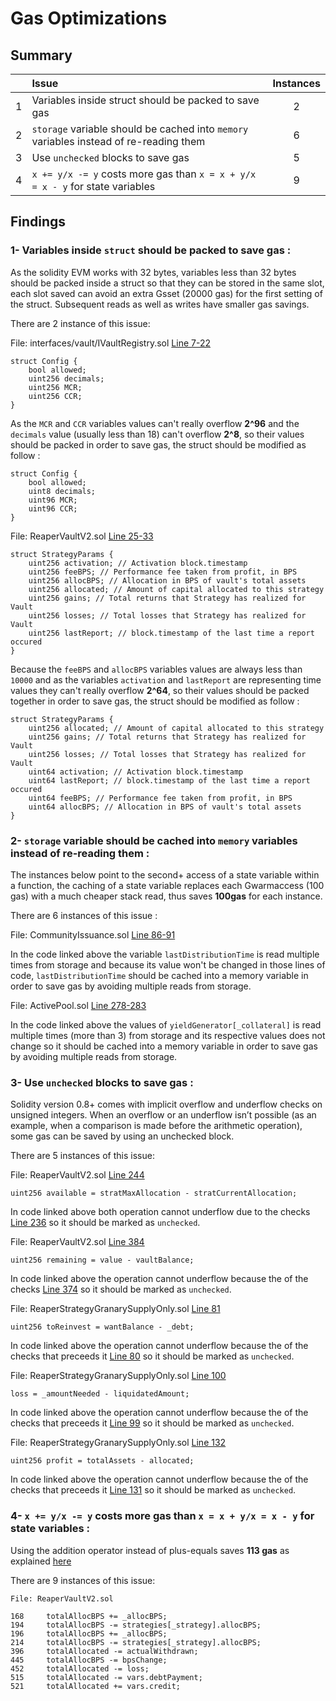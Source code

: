 # Gas Optimizations

## Summary

|               | Issue         | Instances     |
| :-------------: |:-------------|:-------------:|
| 1  | Variables inside struct should be packed to save gas  | 2  |
| 2  | `storage` variable should be cached into `memory` variables instead of re-reading them  |  6 |
| 3  | Use `unchecked` blocks to save gas  |  5 |
| 4  | `x += y/x -= y` costs more gas than `x = x + y/x = x - y` for state variables  |  9 |


## Findings

### 1- Variables inside `struct` should be packed to save gas :

As the solidity EVM works with 32 bytes, variables less than 32 bytes should be packed inside a struct so that they can be stored in the same slot, each slot saved can avoid an extra Gsset (20000 gas) for the first setting of the struct. Subsequent reads as well as writes have smaller gas savings.

There are 2 instance of this issue:

File: interfaces/vault/IVaultRegistry.sol [Line 7-22](https://github.com/code-423n4/2023-01-popcorn/blob/main/src/interfaces/vault/IVaultRegistry.sol#L7-L22)

```solidity
struct Config {
    bool allowed;
    uint256 decimals;
    uint256 MCR;
    uint256 CCR;
}
```

As the `MCR` and `CCR` variables values can't really overflow **2^96** and the `decimals` value (usually less than 18) can't overflow **2^8**, so their values should be packed in order to save gas, the struct should be modified as follow :

```solidity
struct Config {
    bool allowed;
    uint8 decimals;
    uint96 MCR;
    uint96 CCR;
}
```


File: ReaperVaultV2.sol [Line 25-33](https://github.com/code-423n4/2023-02-ethos/blob/main/Ethos-Vault/contracts/ReaperVaultV2.sol#L25-L33)

```solidity
struct StrategyParams {
    uint256 activation; // Activation block.timestamp
    uint256 feeBPS; // Performance fee taken from profit, in BPS
    uint256 allocBPS; // Allocation in BPS of vault's total assets
    uint256 allocated; // Amount of capital allocated to this strategy
    uint256 gains; // Total returns that Strategy has realized for Vault
    uint256 losses; // Total losses that Strategy has realized for Vault
    uint256 lastReport; // block.timestamp of the last time a report occured
}
```

Because the `feeBPS` and `allocBPS` variables values are always less than `10000` and as the variables `activation` and `lastReport` are representing time values they can't really overflow **2^64**, so their values should be packed together in order to save gas, the struct should be modified as follow :

```solidity
struct StrategyParams {
    uint256 allocated; // Amount of capital allocated to this strategy
    uint256 gains; // Total returns that Strategy has realized for Vault
    uint256 losses; // Total losses that Strategy has realized for Vault
    uint64 activation; // Activation block.timestamp
    uint64 lastReport; // block.timestamp of the last time a report occured
    uint64 feeBPS; // Performance fee taken from profit, in BPS
    uint64 allocBPS; // Allocation in BPS of vault's total assets
}
```

    
### 2- `storage` variable should be cached into `memory` variables instead of re-reading them :

The instances below point to the second+ access of a state variable within a function, the caching of a state variable replaces each Gwarmaccess (100 gas) with a much cheaper stack read, thus saves **100gas** for each instance.

There are 6 instances of this issue :

File: CommunityIssuance.sol [Line 86-91](https://github.com/code-423n4/2023-02-ethos/blob/main/Ethos-Core/contracts/LQTY/CommunityIssuance.sol#L86-L91)

In the code linked above the variable `lastDistributionTime` is read multiple times from storage and because its value won't be changed in those lines of code, `lastDistributionTime` should be cached into a memory variable in order to save gas by avoiding multiple reads from storage.

File: ActivePool.sol [Line 278-283](https://github.com/code-423n4/2023-02-ethos/blob/main/Ethos-Core/contracts/ActivePool.sol#L278-L283)

In the code linked above the values of `yieldGenerator[_collateral]` is read multiple times (more than 3) from storage and its respective values does not change so it should be cached into a memory variable in order to save gas by avoiding multiple reads from storage.


### 3- Use `unchecked` blocks to save gas :

Solidity version 0.8+ comes with implicit overflow and underflow checks on unsigned integers. When an overflow or an underflow isn’t possible (as an example, when a comparison is made before the arithmetic operation), some gas can be saved by using an unchecked block.

There are 5 instances of this issue:

File: ReaperVaultV2.sol [Line 244](https://github.com/code-423n4/2023-02-ethos/blob/main/Ethos-Vault/contracts/ReaperVaultV2.sol#L244)
```solidity
uint256 available = stratMaxAllocation - stratCurrentAllocation;
```

In code linked above both operation cannot underflow due to the checks [Line 236](https://github.com/code-423n4/2023-02-ethos/blob/main/Ethos-Vault/contracts/ReaperVaultV2.sol#L236) so it should be marked as `unchecked`. 


File: ReaperVaultV2.sol [Line 384](https://github.com/code-423n4/2023-02-ethos/blob/main/Ethos-Vault/contracts/ReaperVaultV2.sol#L384)
```solidity
uint256 remaining = value - vaultBalance;
```

In code linked above the operation cannot underflow because the of the checks [Line 374](https://github.com/code-423n4/2023-02-ethos/blob/main/Ethos-Vault/contracts/ReaperVaultV2.sol#L374) so it should be marked as `unchecked`.


File: ReaperStrategyGranarySupplyOnly.sol [Line 81](https://github.com/code-423n4/2023-02-ethos/blob/main/Ethos-Vault/contracts/ReaperStrategyGranarySupplyOnly.sol#L81)
```solidity
uint256 toReinvest = wantBalance - _debt;
```

In code linked above the operation cannot underflow because the of the checks that preceeds it [Line 80](https://github.com/code-423n4/2023-02-ethos/blob/main/Ethos-Vault/contracts/ReaperStrategyGranarySupplyOnly.sol#L80) so it should be marked as `unchecked`.


File: ReaperStrategyGranarySupplyOnly.sol [Line 100](https://github.com/code-423n4/2023-02-ethos/blob/main/Ethos-Vault/contracts/ReaperStrategyGranarySupplyOnly.sol#L100)
```solidity
loss = _amountNeeded - liquidatedAmount;
```

In code linked above the operation cannot underflow because the of the checks that preceeds it [Line 99](https://github.com/code-423n4/2023-02-ethos/blob/main/Ethos-Vault/contracts/ReaperStrategyGranarySupplyOnly.sol#L99) so it should be marked as `unchecked`.


File: ReaperStrategyGranarySupplyOnly.sol [Line 132](https://github.com/code-423n4/2023-02-ethos/blob/main/Ethos-Vault/contracts/ReaperStrategyGranarySupplyOnly.sol#L132)
```solidity
uint256 profit = totalAssets - allocated;
```

In code linked above the operation cannot underflow because the of the checks that preceeds it [Line 131](https://github.com/code-423n4/2023-02-ethos/blob/main/Ethos-Vault/contracts/ReaperStrategyGranarySupplyOnly.sol#L131) so it should be marked as `unchecked`.


### 4- `x += y/x -= y` costs more gas than `x = x + y/x = x - y` for state variables :

Using the addition operator instead of plus-equals saves **113 gas** as explained [here](https://gist.github.com/IllIllI000/cbbfb267425b898e5be734d4008d4fe8)

There are 9 instances of this issue:

```solidity
File: ReaperVaultV2.sol

168     totalAllocBPS += _allocBPS;
194     totalAllocBPS -= strategies[_strategy].allocBPS;
196     totalAllocBPS += _allocBPS;
214     totalAllocBPS -= strategies[_strategy].allocBPS;
396     totalAllocated -= actualWithdrawn;
445     totalAllocBPS -= bpsChange;
452     totalAllocated -= loss;
515     totalAllocated -= vars.debtPayment;
521     totalAllocated += vars.credit;
```